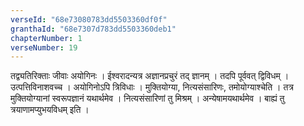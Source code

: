 ```yaml
---
verseId: "68e73080783dd5503360df0f"
granthaId: "68e7307d783dd5503360deb1"
chapterNumber: 1
verseNumber: 19
---
```


तद्व्यतिरिक्ताः जीवाः अयोगिनः  । ईश्वरादन्यत्र अज्ञानप्रचुरं तद् ज्ञानम् । तदपि पूर्ववत् द्विविधम् । उत्पत्तिविनाशवच्च । अयोगिनोऽपि त्रिविधाः । मुक्तियोग्या, नित्यसंसारिणः, तमोयोग्याश्चेति । तत्र मुक्तियोग्यानां स्वरूपज्ञानं यथार्थमेव । नित्यसंसारिणां तु मिश्रम् । अन्येषामयथार्थमेव । बाह्यं तु त्रयाणामप्युभयविधम् इति । 
